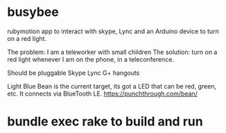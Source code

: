 # busybee
rubymotion app to interact with skype, Lync and an Arduino device to turn on a red light.

The problem:  I am a teleworker with small children
The solution:  turn on a red light whenever I am on the phone, in a teleconference.

Should be pluggable
  Skype
  Lync
  G+ hangouts


Light Blue Bean is the current target, its got a LED that can be red, green, etc.  It connects via BlueTooth LE.
https://punchthrough.com/bean/

# bundle exec rake  to build and run

